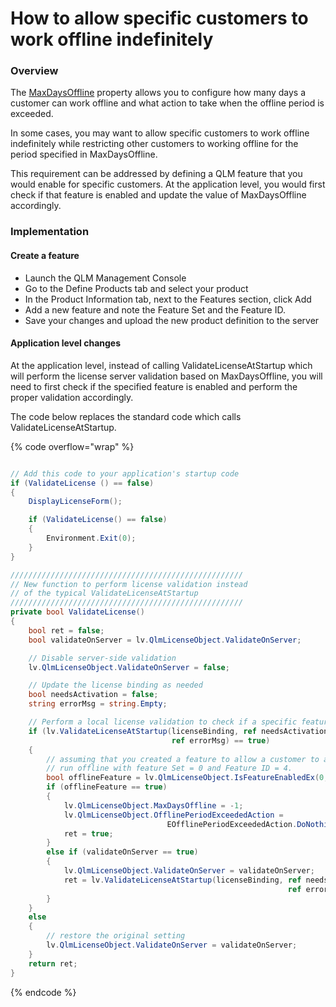 # How to allow specific customers to work offline indefinitely

### Overview

The [MaxDaysOffline](../faq/maxdaysoffline.md) property allows you to configure how many days a customer can work offline and what action to take when the offline period is exceeded.

In some cases, you may want to allow specific customers to work offline indefinitely while restricting other customers to working offline for the period specified in MaxDaysOffline.

This requirement can be addressed by defining a QLM feature that you would enable for specific customers. At the application level, you would first check if that feature is enabled and update the value of MaxDaysOffline accordingly.

### Implementation

#### Create a feature

* Launch the QLM Management Console
* Go to the Define Products tab and select your product
* In the Product Information tab, next to the Features section, click Add
* Add a new feature and note the Feature Set and the Feature ID.
* Save your changes and upload the new product definition to the server

#### Application level changes

At the application level, instead of calling ValidateLicenseAtStartup which will perform the license server validation based on MaxDaysOffline, you will need to first check if the specified feature is enabled and perform the proper validation accordingly.

The code below replaces the standard code which calls ValidateLicenseAtStartup.

{% code overflow="wrap" %}
```csharp

// Add this code to your application's startup code
if (ValidateLicense () == false)
{
    DisplayLicenseForm();

    if (ValidateLicense() == false)
    {
        Environment.Exit(0);
    }
}

////////////////////////////////////////////////////
// New function to perform license validation instead 
// of the typical ValidateLicenseAtStartup
////////////////////////////////////////////////////
private bool ValidateLicense()
{
    bool ret = false;
    bool validateOnServer = lv.QlmLicenseObject.ValidateOnServer;

    // Disable server-side validation
    lv.QlmLicenseObject.ValidateOnServer = false;

    // Update the license binding as needed
    bool needsActivation = false;
    string errorMsg = string.Empty;

    // Perform a local license validation to check if a specific feature is enabled.
    if (lv.ValidateLicenseAtStartup(licenseBinding, ref needsActivation, 
                                    ref errorMsg) == true)
    {
        // assuming that you created a feature to allow a customer to always 
        // run offline with feature Set = 0 and Feature ID = 4.
        bool offlineFeature = lv.QlmLicenseObject.IsFeatureEnabledEx(0, 4);
        if (offlineFeature == true) 
        {
            lv.QlmLicenseObject.MaxDaysOffline = -1;
            lv.QlmLicenseObject.OfflinePeriodExceededAction = 
                                   EOfflinePeriodExceededAction.DoNothing; 
            ret = true;
        }
        else if (validateOnServer == true)
        {
            lv.QlmLicenseObject.ValidateOnServer = validateOnServer;
            ret = lv.ValidateLicenseAtStartup(licenseBinding, ref needsActivation, 
                                                              ref errorMsg);
        }
    }
    else
    {
        // restore the original setting
        lv.QlmLicenseObject.ValidateOnServer = validateOnServer;
    }
    return ret;
}
```
{% endcode %}
